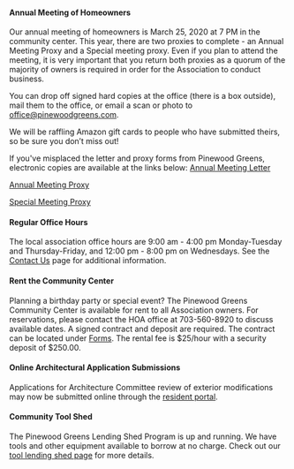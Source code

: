 #### Annual Meeting of Homeowners

Our annual meeting of homeowners is March 25, 2020 at 7 PM in the community center. This year, there are two proxies to complete - an Annual Meeting Proxy and a Special meeting proxy. Even if you plan to attend the meeting, it is very important that you return both proxies as a quorum of the majority of owners is required in order for the Association to conduct business. 

You can drop off signed hard copies at the office (there is a box outside), mail them to the office, or email a scan or photo to office@pinewoodgreens.com.

We will be raffling Amazon gift cards to people who have submitted theirs, so be sure you don’t miss out!

If you've misplaced the letter and proxy forms from Pinewood Greens, electronic copies are available at the links below:
[Annual Meeting Letter](documents/forms/2020_Annual_Meeting_Reminder_Letter.pdf)

[Annual Meeting Proxy](documents/forms/2020_Annual_Meeting_Proxy_Form.pdf)

[Special Meeting Proxy](documents/forms/Proxy_Maximum_Annual_Assessment_2021_2022.pdf)


#### Regular Office Hours

The local association office hours are 9:00 am - 4:00 pm Monday-Tuesday and Thursday-Friday, and 12:00 pm - 8:00 pm on Wednesdays. See the [Contact Us](contactus.html) page for additional information.

#### Rent the Community Center

Planning a birthday party or special event? The Pinewood Greens Community Center is available for rent to all Association owners. For reservations, please contact the HOA office at 703-560-8920 to discuss available dates. A signed contract and deposit are required. The contract can be located under [Forms](forms.html). The rental fee is $25/hour with a security deposit of $250.00.

#### Online Architectural Application Submissions

Applications for Architecture Committee review of exterior modifications may now be submitted online through the [resident portal](http://www.ciranet.com/ResidentPortal).

#### Community Tool Shed

The Pinewood Greens Lending Shed Program is up and running. We have tools and other equipment available to borrow at no charge. Check out our [tool lending shed page](toolshed.html) for more details.
